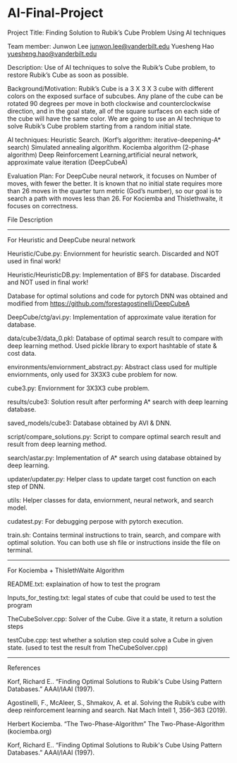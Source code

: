 # AI-Final-Project

Project Title: Finding Solution to Rubik’s Cube Problem Using AI techniques

Team member: Junwon Lee junwon.lee@vanderbilt.edu
Yuesheng Hao yuesheng.hao@vanderbilt.edu

Description: Use of AI techniques to solve the Rubik’s Cube problem, to restore Rubik’s Cube as soon as possible.<br>

Background/Motivation: Rubik’s Cube is a 3 X 3 X 3 cube with different colors on the
exposed surface of subcubes. Any plane of the cube can be rotated 90 degrees per
move in both clockwise and counterclockwise direction, and in the goal state, all of the
square surfaces on each side of the cube will have the same color. We are going to use
an AI technique to solve Rubik’s Cube problem starting from a random initial state.

AI techniques: Heuristic Search. (Korf’s algorithm: iterative-deepening-A* search)
Simulated annealing algorithm.
Kociemba algorithm (2-phase algorithm)
Deep Reinforcement Learning,artificial neural network, approximate value
iteration (DeepCubeA)

Evaluation Plan: For DeepCube neural network, it focuses on Number of moves, with fewer the better. It is known that no initial
state requires more than 26 moves in the quarter turn metric (God’s number), so our
goal is to search a path with moves less than 26.  For Kociemba and Thislethwaite, it focuses on correctness. 

File Description

-------------------------------------------------------------------------------------------------------------------------------------------------------------------------

For Heuristic and DeepCube neural network

Heuristic/Cube.py: Enviornment for heuristic search. Discarded and NOT used in final work!

Heuristic/HeuristicDB.py: Implementation of BFS for database. Discarded and NOT used in final work!

Database for optimal solutions and code for pytorch DNN was obtained and modified from https://github.com/forestagostinelli/DeepCubeA

DeepCube/ctg/avi.py: Implementation of approximate value iteration for database.

data/cube3/data_0.pkl: Database of optimal search result to compare with deep learning method. Used pickle library to export hashtable of state & cost data.

environments/enviornment_abstract.py: Abstract class used for multiple enviornments, only used for 3X3X3 cube problem for now.

cube3.py: Enviornment for 3X3X3 cube problem.

results/cube3: Solution result after performing A* search with deep learning database.

saved_models/cube3: Database obtained by AVI & DNN.

script/compare_solutions.py: Script to compare optimal search result and result from deep learning method.

search/astar.py: Implementation of A* search using database obtained by deep learning.

updater/updater.py: Helper class to update target cost function on each step of DNN.

utils: Helper classes for data, enviornment, neural network, and search model.

cudatest.py: For debugging perpose with pytorch execution.

train.sh: Contains terminal instructions to train, search, and compare with optimal solution. You can both use sh file or instructions inside the file on terminal.


-------------------------------------------------------------------------------------------------------------------------------------------------------------------------
For Kociemba + ThislethWaite Algorithm

README.txt: explaination of how to test the program

Inputs_for_testing.txt: legal states of cube that could be used to test the program

TheCubeSolver.cpp: Solver of the Cube. Give it a state, it return a solution steps

testCube.cpp: test whether a solution step could solve a Cube in given state. (used to test the result from TheCubeSolver.cpp)


-------------------------------------------------------------------------------------------------------------------------------------------------------------------------


References

Korf, Richard E.. “Finding Optimal Solutions to Rubik's Cube Using Pattern Databases.”
AAAI/IAAI (1997).

Agostinelli, F., McAleer, S., Shmakov, A. et al. Solving the Rubik’s cube with deep
reinforcement learning and search. Nat Mach Intell 1, 356–363 (2019).

Herbert Kociemba. “The Two-Phase-Algorithm” The Two-Phase-Algorithm
(kociemba.org)

Korf, Richard E.. “Finding Optimal Solutions to Rubik's Cube Using Pattern Databases.” AAAI/IAAI (1997).
